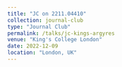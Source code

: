 ```yaml
---
title: "JC on 2211.04410"
collection: journal-club
type: "Journal Club"
permalink: /talks/jc-kings-argyres
venue: "King's College London"
date: 2022-12-09
location: "London, UK"
---
```

